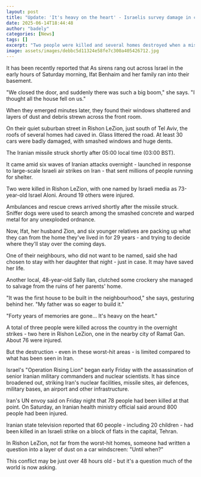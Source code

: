 ```yaml
---
layout: post
title: "Update: 'It's heavy on the heart' - Israelis survey damage in city hit by Iranian missile"
date: 2025-06-14T18:44:48
author: "badely"
categories: [News]
tags: []
excerpt: "Two people were killed and several homes destroyed when a missile hit the city of Rishon LeZion early on Saturday."
image: assets/images/debbc5d11324e58fe7c300a405426712.jpg
---
```


It has been recently reported that As sirens rang out across Israel in the early hours of Saturday morning, Ifat Benhaim and her family ran into their basement.

"We closed the door, and suddenly there was such a big boom," she says. "I thought all the house fell on us."

When they emerged minutes later, they found their windows shattered and layers of dust and debris strewn across the front room.

On their quiet suburban street in Rishon LeZion, just south of Tel Aviv, the roofs of several homes had caved in. Glass littered the road. At least 30 cars were badly damaged, with smashed windows and huge dents. 

The Iranian missile struck shortly after 05:00 local time (03:00 BST). 

It came amid six waves of Iranian attacks overnight - launched in response to large-scale Israeli air strikes on Iran - that sent millions of people running for shelter. 

Two were killed in Rishon LeZion, with one named by Israeli media as 73-year-old Israel Aloni. Around 19 others were injured.

Ambulances and rescue crews arrived shortly after the missile struck. Sniffer dogs were used to search among the smashed concrete and warped metal for any unexploded ordnance.

Now, Ifat, her husband Zion, and six younger relatives are packing up what they can from the home they've lived in for 29 years - and trying to decide where they'll stay over the coming days. 

One of their neighbours, who did not want to be named, said she had chosen to stay with her daughter that night - just in case. It may have saved her life.

Another local, 48-year-old Sally Ilan, clutched some crockery she managed to salvage from the ruins of her parents' home. 

"It was the first house to be built in the neighbourhood," she says, gesturing behind her. "My father was so eager to build it." 

"Forty years of memories are gone... It's heavy on the heart." 

A total of three people were killed across the country in the overnight strikes - two here in Rishon LeZion, one in the nearby city of Ramat Gan. About 76 were injured.

But the destruction - even in these worst-hit areas - is limited compared to what has been seen in Iran.

Israel's "Operation Rising Lion" began early Friday with the assassination of senior Iranian military commanders and nuclear scientists. It has since broadened out, striking Iran's nuclear facilities, missile sites, air defences, military bases, an airport and other infrastructure. 

Iran's UN envoy said on Friday night that 78 people had been killed at that point. On Saturday, an Iranian health ministry official said around 800 people had been injured.

Iranian state television reported that 60 people - including 20 children - had been killed in an Israeli strike on a block of flats in the capital, Tehran.

In Rishon LeZion, not far from the worst-hit homes, someone had written a question into a layer of dust on a car windscreen: "Until when?"

This conflict may be just over 48 hours old - but it's a question much of the world is now asking.

